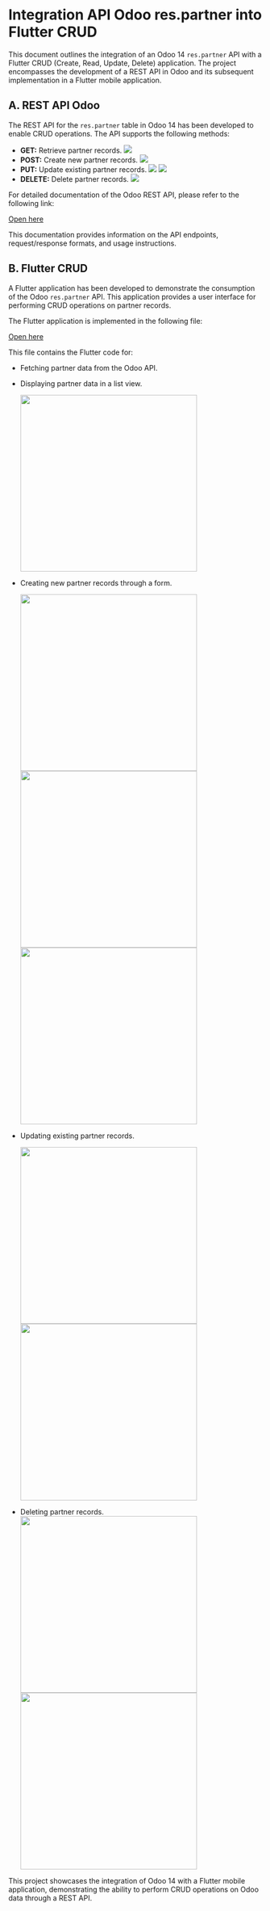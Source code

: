 # Integration API Odoo res.partner into Flutter CRUD

This document outlines the integration of an Odoo 14 `res.partner` API with a Flutter CRUD (Create, Read, Update, Delete) application. The project encompasses the development of a REST API in Odoo and its subsequent implementation in a Flutter mobile application.

## A. REST API Odoo

The REST API for the `res.partner` table in Odoo 14 has been developed to enable CRUD operations. The API supports the following methods:

-   **GET:** Retrieve partner records.
    <image src="public/image/get_res_partner.jpg">
-   **POST:** Create new partner records.
    <image src="public/image/post_res_partner.jpg">
-   **PUT:** Update existing partner records.
    <image src="public/image/put_res_partner.jpg">
    <image src="public/image/result_put.jpg">
-   **DELETE:** Delete partner records.
    <image src="public/image/del_res_partner.jpg">

For detailed documentation of the Odoo REST API, please refer to the following link:

[Open here](https://github.com/arindra97/flutter_odoo_api/blob/main/api_res_partner/Readme.md)

This documentation provides information on the API endpoints, request/response formats, and usage instructions.

## B. Flutter CRUD

A Flutter application has been developed to demonstrate the consumption of the Odoo `res.partner` API. This application provides a user interface for performing CRUD operations on partner records.

The Flutter application is implemented in the following file:

[Open here](https://github.com/arindra97/flutter_odoo_api/blob/main/flutter_crud/lib/main.dart)

This file contains the Flutter code for:

-   Fetching partner data from the Odoo API.
-   Displaying partner data in a list view.

    <image src="public/image/[mobile]list_res_partner.jpg" height="350px">

-   Creating new partner records through a form.

    <image src="public/image/[mobile]add_partner.jpg" height="350px">
    <image src="public/image/[mobile]add_partner_fill.jpg" height="350px">
    <image src="public/image/[mobile]add_partner_result.jpg" height="350px">

-   Updating existing partner records.

    <image src="public/image/[mobile]update_partner.jpg" height="350px">
    <image src="public/image/[mobile]update_partner_result.jpg" height="350px">

-   Deleting partner records.
    <image src="public/image/[mobile]del_partner.jpg" height="350px">
    <image src="public/image/[mobile]de_partner_result.jpg" height="350px">

This project showcases the integration of Odoo 14 with a Flutter mobile application, demonstrating the ability to perform CRUD operations on Odoo data through a REST API.
